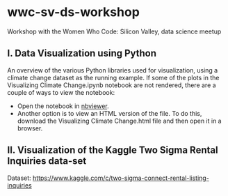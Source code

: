 # wwc-sv-ds-workshop
Workshop with the Women Who Code: Silicon Valley, data science meetup

## I. Data Visualization using Python
An overview of the various Python libraries used for visualization, using a climate change dataset as the running example.
If some of the plots in the Visualizing Climate Change.ipynb notebook are not rendered, there are a couple of ways to view the notebook:
- Open the notebook in [nbviewer](http://nbviewer.jupyter.org/github/spryify/wwc-sv-ds-workshop/blob/f765194a48facec3c0f917634a847e5f3b55fb99/Visualization/Visualizing%20Climate%20Change.ipynb).
- Another option is to view an HTML version of the file. To do this, download the Visualizing Climate Change.html file and then open it in a browser.

## II. Visualization of the Kaggle Two Sigma Rental Inquiries data-set
Dataset: https://www.kaggle.com/c/two-sigma-connect-rental-listing-inquiries
